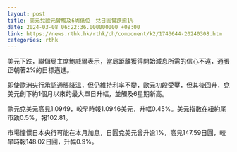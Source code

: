 ```yaml
---
layout: post
title: 美元兌歐元曾觸及6周低位　兌日圓曾跌逾1%
date: 2024-03-08 06:22:36.000000000 +08:00
link: https://news.rthk.hk/rthk/ch/component/k2/1743644-20240308.htm
categories: rthk
---
```


美元下跌，聯儲局主席鮑威爾表示，當局距離獲得開始減息所需的信心不遠，通脹正朝著2%的目標邁進。

即使歐洲央行承認通脹降溫，但仍維持利率不變，歐元初段受壓，但其後回升，兌美元創下約1個月以來的最大單日升幅，並觸及6星期新高。

歐元兌美元高見1.0949，較早時報1.0946美元，升幅0.45%。美元指數在紐約尾市跌0.5%，報102.81。

市場憧憬日本央行可能在本月加息，日圓兌美元曾升逾1%，高見147.59日圓，較早時報148.02日圓，升幅0.9%。
